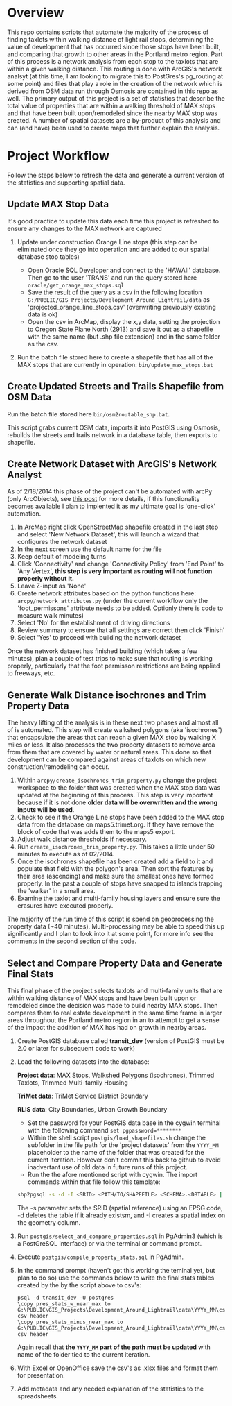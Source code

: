 # Overview

This repo contains scripts that automate the majority of the process of finding taxlots within walking distance of light rail stops, determining the value of development that has occurred since those stops have been built, and comparing that growth to other areas in the Portland metro region.  Part of this process is a network analysis from each stop to the taxlots that are within a given walking distance.  This routing is done with ArcGIS's network analsyt (at this time, I am looking to migrate this to PostGres's pg_routing at some point) and files that play a role in the creation of the network which is derived from OSM data run through Osmosis are contained in this repo as well.  The primary output of this project is a set of statistics that describe the total value of properties that are within a walking threshold of MAX stops and that have been built upon/remodeled since the nearby MAX stop was created.  A number of spatial datasets are a by-product of this analysis and can (and have) been used to create maps that further explain the analysis.

# Project Workflow

Follow the steps below to refresh the data and generate a current version of the statistics and supporting spatial data.

## Update MAX Stop Data

It's good practice to update this data each time this project is refreshed to ensure any changes to the MAX network are captured

1. Update under construction Orange Line stops (this step can be eliminated once they go into operation and are added to our spatial database stop tables)
    * Open Oracle SQL Developer and connect to the 'HAWAII' database.  Then go to the user 'TRANS' and run the query stored here `oracle/get_orange_max_stops.sql`
    * Save the result of the query as a csv in the following location `G:/PUBLIC/GIS_Projects/Development_Around_Lightrail/data` as 'projected_orange_line_stops.csv' (overwriting previously existing data is ok)
    * Open the csv in ArcMap, display the x,y data, setting the projection to Oregon State Plane North (2913) and save it out as a shapefile with the same name (but .shp file extension) and in the same folder as the csv.

2. Run the batch file stored here to create a shapefile that has all of the MAX stops that are currently in operation: `bin/update_max_stops.bat`

## Create Updated Streets and Trails Shapefile from OSM Data

Run the batch file stored here `bin/osm2routable_shp.bat`.

This script grabs current OSM data, imports it into PostGIS using Osmosis, rebuilds the streets and trails network in a database table, then exports to shapefile.

## Create Network Dataset with ArcGIS's Network Analyst

As of 2/18/2014 this phase of the project can't be automated with arcPy (only ArcObjects), see [this post](http://gis.stackexchange.com/questions/59971/how-to-create-network-dataset-for-network-assistant-using-arcpy) for more details, if this functionality becomes available I plan to implented it as my ultimate goal is 'one-click' automation.

1. In ArcMap right click OpenStreetMap shapefile created in the last step and select 'New Network Dataset', this will launch a wizard that configures the network dataset
2. In the next screen use the default name for the file
3. Keep default of modeling turns
4. Click 'Connectivity' and change 'Connectivity Policy' from 'End Point' to 'Any Vertex', **this step is very important as routing will not function properly without it.**
5. Leave Z-input as 'None'
6. Create network attributes based on the python functions here: `arcpy/network_attributes.py` (under the current workflow only the 'foot_permissons' attribute needs to be added.  Optionly there is code to measure walk minutes) 
7. Select 'No' for the establishment of driving directions
8. Review summary to ensure that all settings are correct then click 'Finish'
9. Select 'Yes' to proceed with building the network dataset

Once the network dataset has finished building (which takes a few minutes), plan a couple of test trips to make sure that routing is working properly, particularly that the foot permisson restrictions are being applied to freeways, etc.

## Generate Walk Distance isochrones and Trim Property Data

The heavy lifting of the analysis is in these next two phases and almost all of is automated. This step will create walkshed polygons (aka 'isochrones') that encapsulate the areas that can reach a given MAX stop by walking X miles or less.  It also processes the two property datasets to remove area from them that are covered by water or natural areas.  This done so that development can be compared against areas of taxlots on which new construction/remodeling can occur.

1. Within `arcpy/create_isochrones_trim_property.py` change the project workspace to the folder that was created when the MAX stop data was updated at the beginning of this process.  This step is very important because if it is not done **older data will be overwritten and the wrong inputs will be used**.
2. Check to see if the Orange Line stops have been added to the MAX stop data from the database on maps5.trimet.org.  If they have remove the block of code that was adds them to the maps5 export.
3. Adjust walk distance thresholds if necessary.
4. Run `create_isochrones_trim_property.py`.  This takes a little under 50 minutes to execute as of 02/2014.
5. Once the isochrones shapefile has been created add a field to it and populate that field with the polygon's area.  Then sort the features by their area (ascending) and make sure the smallest ones have formed properly.  In the past a couple of stops have snapped to islands trapping the 'walker' in a small area.
6. Examine the taxlot and multi-family housing layers and ensure sure the erasures have executed properly.

The majority of the run time of this script is spend on geoprocessing the property data (~40 minutes).  Multi-processing may be able to speed this up significantly and I plan to look into it at some point, for more info see the comments in the second section of the code.

## Select and Compare Property Data and Generate Final Stats

This final phase of the project selects taxlots and multi-family units that are within walking distance of MAX stops and have been built upon or remodeled since the decision was made to build nearby MAX stops.   Then compares them to real estate development in the same time frame in larger areas throughout the Portland metro region in an to attempt to get a sense of the impact the addition of MAX has had on growth in nearby areas.

1. Create PostGIS database called **transit_dev** (version of PostGIS must be 2.0 or later for subsequent code to work) 
2. Load the following datasets into the database:
    
   **Project data**: MAX Stops, Walkshed Polygons (isochrones), Trimmed Taxlots, Trimmed Multi-family Housing
   
   **TriMet data**: TriMet Service District Boundary
    
   **RLIS data**: City Boundaries, Urban Growth Boundary
    * Set the password for your PostGIS data base in the cygwin terminal with the following command `set pgpassword=********`
    * Within the shell script `postgis/load_shapefiles.sh` change the subfolder in the file path for the 'project datasets' from the `YYYY_MM` placeholder to the name of the folder that was created for the current iteration.  However don't commit this back to github to avoid inadvertant use of old data in future runs of this project.
    * Run the the afore mentioned script with cygwin.  The import commands within that file follow this template:
    
    ```bash
    shp2pgsql -s -d -I <SRID> <PATH/TO/SHAPEFILE> <SCHEMA>.<DBTABLE> | psql -U <USERNAME> -d <DATABASE>
    ```

    The -s parameter sets the SRID (spatial reference) using an EPSG code, -d deletes the table if it already existsm, and -I creates a spatial index on the geometry column. 

3. Run `postgis/select_and_compare_properties.sql` in PgAdmin3 (which is a PostGreSQL interface) or via the terminal or command prompt.
4. Execute `postgis/compile_property_stats.sql` in PgAdmin.
5. In the command prompt (haven't got this working the teminal yet, but plan to do so) use the commands below to write the final stats tables created by the by the script above to csv's:
    
    ```
    psql -d transit_dev -U postgres
    \copy pres_stats_w_near_max to G:\PUBLIC\GIS_Projects\Development_Around_Lightrail\data\YYYY_MM\csv\max_dev_stats_w_near_props.csv csv header
    \copy pres_stats_minus_near_max to G:\PUBLIC\GIS_Projects\Development_Around_Lightrail\data\YYYY_MM\csv\max_dev_stats_minus_near_props.csv csv header
    ```
    Again recall that **the `YYYY_MM` part of the path must be updated** with name of the folder tied to the current iteration.

6. With Excel or OpenOffice save the csv's as .xlsx files and format them for presentation.
7. Add metadata and any needed explanation of the statistics to the spreadsheets.